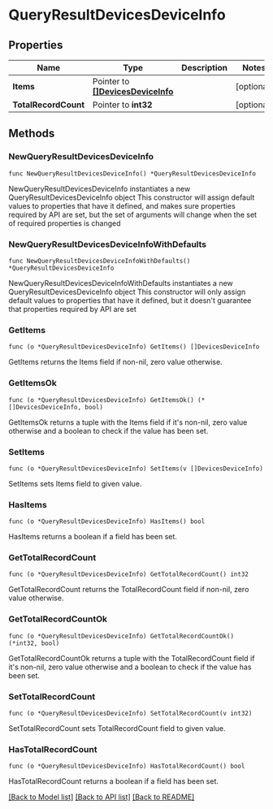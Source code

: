 # QueryResultDevicesDeviceInfo

## Properties

Name | Type | Description | Notes
------------ | ------------- | ------------- | -------------
**Items** | Pointer to [**[]DevicesDeviceInfo**](DevicesDeviceInfo.md) |  | [optional] 
**TotalRecordCount** | Pointer to **int32** |  | [optional] 

## Methods

### NewQueryResultDevicesDeviceInfo

`func NewQueryResultDevicesDeviceInfo() *QueryResultDevicesDeviceInfo`

NewQueryResultDevicesDeviceInfo instantiates a new QueryResultDevicesDeviceInfo object
This constructor will assign default values to properties that have it defined,
and makes sure properties required by API are set, but the set of arguments
will change when the set of required properties is changed

### NewQueryResultDevicesDeviceInfoWithDefaults

`func NewQueryResultDevicesDeviceInfoWithDefaults() *QueryResultDevicesDeviceInfo`

NewQueryResultDevicesDeviceInfoWithDefaults instantiates a new QueryResultDevicesDeviceInfo object
This constructor will only assign default values to properties that have it defined,
but it doesn't guarantee that properties required by API are set

### GetItems

`func (o *QueryResultDevicesDeviceInfo) GetItems() []DevicesDeviceInfo`

GetItems returns the Items field if non-nil, zero value otherwise.

### GetItemsOk

`func (o *QueryResultDevicesDeviceInfo) GetItemsOk() (*[]DevicesDeviceInfo, bool)`

GetItemsOk returns a tuple with the Items field if it's non-nil, zero value otherwise
and a boolean to check if the value has been set.

### SetItems

`func (o *QueryResultDevicesDeviceInfo) SetItems(v []DevicesDeviceInfo)`

SetItems sets Items field to given value.

### HasItems

`func (o *QueryResultDevicesDeviceInfo) HasItems() bool`

HasItems returns a boolean if a field has been set.

### GetTotalRecordCount

`func (o *QueryResultDevicesDeviceInfo) GetTotalRecordCount() int32`

GetTotalRecordCount returns the TotalRecordCount field if non-nil, zero value otherwise.

### GetTotalRecordCountOk

`func (o *QueryResultDevicesDeviceInfo) GetTotalRecordCountOk() (*int32, bool)`

GetTotalRecordCountOk returns a tuple with the TotalRecordCount field if it's non-nil, zero value otherwise
and a boolean to check if the value has been set.

### SetTotalRecordCount

`func (o *QueryResultDevicesDeviceInfo) SetTotalRecordCount(v int32)`

SetTotalRecordCount sets TotalRecordCount field to given value.

### HasTotalRecordCount

`func (o *QueryResultDevicesDeviceInfo) HasTotalRecordCount() bool`

HasTotalRecordCount returns a boolean if a field has been set.


[[Back to Model list]](../README.md#documentation-for-models) [[Back to API list]](../README.md#documentation-for-api-endpoints) [[Back to README]](../README.md)


